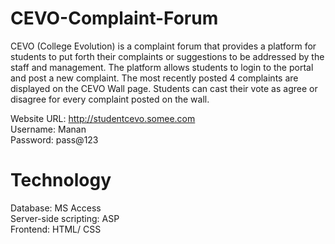 # CEVO-Complaint-Forum
CEVO (College Evolution) is a complaint forum that provides a platform for students to put forth their complaints or suggestions to be addressed by the staff and management. The platform allows students to login to the portal and post a new complaint. The most recently posted 4 complaints are displayed on the CEVO Wall page. Students can cast their vote as agree or disagree for every complaint posted on the wall.  

Website URL: http://studentcevo.somee.com  
Username: Manan  
Password: pass@123  

# Technology
Database: MS Access  
Server-side scripting: ASP   
Frontend: HTML/ CSS  


